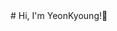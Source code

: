 <!-- ## Hi there 👋 --!>

# Hi, I'm YeonKyoung!👋
<!-- 
---
[![Hits Badge](https://hits.seeyoufarm.com/api/count/incr/badge.svg?url=https%3A%2F%2Fgithub.com%2FYEON-EVE%2Fhit-counter&count_bg=%23FFCEFB&title_bg=%237F26DE&icon=linux.svg&icon_color=%23E7E7E7&title=hits&edge_flat=false)](https://hits.seeyoufarm.com)

[![github stats](https://github-readme-stats.vercel.app/api?username=YEON-EVE&count_private=0&custom_title=YEON's GitHub stats)](https://github.com/anuraghazra/github-readme-stats)

--!>

<!--
**YEON-EVE/YEON-EVE** is a ✨ _special_ ✨ repository because its `README.md` (this file) appears on your GitHub profile.

Here are some ideas to get you started:

- 🔭 I’m currently working on ...
- 🌱 I’m currently learning ...
- 👯 I’m looking to collaborate on ...
- 🤔 I’m looking for help with ...
- 💬 Ask me about ...
- 📫 How to reach me: ...
- 😄 Pronouns: ...
- ⚡ Fun fact: ...


ref
https://m.blog.naver.com/yb2316/222260350184

-->

